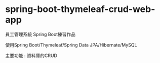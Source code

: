 # spring-boot-thymeleaf-crud-web-app
員工管理系統
Spring Boot練習作品

使用Spring Boot/Thymeleaf/Spring Data JPA/Hibernate/MySQL

主要功能 : 資料庫的CRUD
